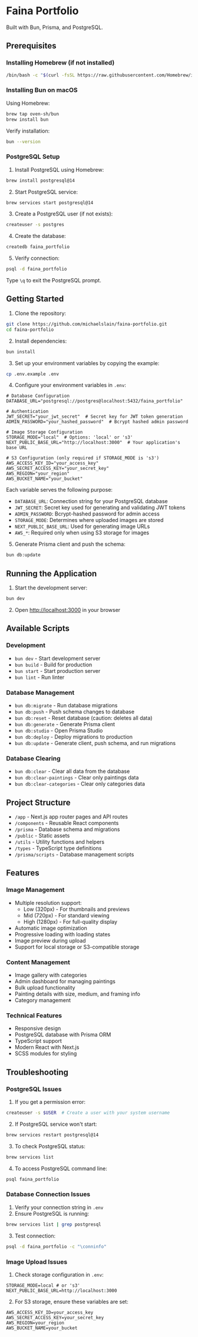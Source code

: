 # Faina Portfolio

Built with Bun, Prisma, and PostgreSQL.

## Prerequisites

### Installing Homebrew (if not installed)

```bash
/bin/bash -c "$(curl -fsSL https://raw.githubusercontent.com/Homebrew/install/HEAD/install.sh)"
```

### Installing Bun on macOS

Using Homebrew:

```bash
brew tap oven-sh/bun
brew install bun
```

Verify installation:

```bash
bun --version
```

### PostgreSQL Setup

1. Install PostgreSQL using Homebrew:

```bash
brew install postgresql@14
```

2. Start PostgreSQL service:

```bash
brew services start postgresql@14
```

3. Create a PostgreSQL user (if not exists):

```bash
createuser -s postgres
```

4. Create the database:

```bash
createdb faina_portfolio
```

5. Verify connection:

```bash
psql -d faina_portfolio
```

Type `\q` to exit the PostgreSQL prompt.

## Getting Started

1. Clone the repository:

```bash
git clone https://github.com/michaelslain/faina-portfolio.git
cd faina-portfolio
```

2. Install dependencies:

```bash
bun install
```

3. Set up your environment variables by copying the example:

```bash
cp .env.example .env
```

4. Configure your environment variables in `.env`:

```env
# Database Configuration
DATABASE_URL="postgresql://postgres@localhost:5432/faina_portfolio"

# Authentication
JWT_SECRET="your_jwt_secret"  # Secret key for JWT token generation
ADMIN_PASSWORD="your_hashed_password"  # Bcrypt hashed admin password

# Image Storage Configuration
STORAGE_MODE="local"  # Options: 'local' or 's3'
NEXT_PUBLIC_BASE_URL="http://localhost:3000"  # Your application's base URL

# S3 Configuration (only required if STORAGE_MODE is 's3')
AWS_ACCESS_KEY_ID="your_access_key"
AWS_SECRET_ACCESS_KEY="your_secret_key"
AWS_REGION="your_region"
AWS_BUCKET_NAME="your_bucket"
```

Each variable serves the following purpose:

-   `DATABASE_URL`: Connection string for your PostgreSQL database
-   `JWT_SECRET`: Secret key used for generating and validating JWT tokens
-   `ADMIN_PASSWORD`: Bcrypt-hashed password for admin access
-   `STORAGE_MODE`: Determines where uploaded images are stored
-   `NEXT_PUBLIC_BASE_URL`: Used for generating image URLs
-   `AWS_*`: Required only when using S3 storage for images

5. Generate Prisma client and push the schema:

```bash
bun db:update
```

## Running the Application

1. Start the development server:

```bash
bun dev
```

2. Open [http://localhost:3000](http://localhost:3000) in your browser

## Available Scripts

### Development

-   `bun dev` - Start development server
-   `bun build` - Build for production
-   `bun start` - Start production server
-   `bun lint` - Run linter

### Database Management

-   `bun db:migrate` - Run database migrations
-   `bun db:push` - Push schema changes to database
-   `bun db:reset` - Reset database (caution: deletes all data)
-   `bun db:generate` - Generate Prisma client
-   `bun db:studio` - Open Prisma Studio
-   `bun db:deploy` - Deploy migrations to production
-   `bun db:update` - Generate client, push schema, and run migrations

### Database Clearing

-   `bun db:clear` - Clear all data from the database
-   `bun db:clear-paintings` - Clear only paintings data
-   `bun db:clear-categories` - Clear only categories data

## Project Structure

-   `/app` - Next.js app router pages and API routes
-   `/components` - Reusable React components
-   `/prisma` - Database schema and migrations
-   `/public` - Static assets
-   `/utils` - Utility functions and helpers
-   `/types` - TypeScript type definitions
-   `/prisma/scripts` - Database management scripts

## Features

### Image Management

-   Multiple resolution support:
    -   Low (320px) - For thumbnails and previews
    -   Mid (720px) - For standard viewing
    -   High (1280px) - For full-quality display
-   Automatic image optimization
-   Progressive loading with loading states
-   Image preview during upload
-   Support for local storage or S3-compatible storage

### Content Management

-   Image gallery with categories
-   Admin dashboard for managing paintings
-   Bulk upload functionality
-   Painting details with size, medium, and framing info
-   Category management

### Technical Features

-   Responsive design
-   PostgreSQL database with Prisma ORM
-   TypeScript support
-   Modern React with Next.js
-   SCSS modules for styling

## Troubleshooting

### PostgreSQL Issues

1. If you get a permission error:

```bash
createuser -s $USER  # Create a user with your system username
```

2. If PostgreSQL service won't start:

```bash
brew services restart postgresql@14
```

3. To check PostgreSQL status:

```bash
brew services list
```

4. To access PostgreSQL command line:

```bash
psql faina_portfolio
```

### Database Connection Issues

1. Verify your connection string in `.env`
2. Ensure PostgreSQL is running:

```bash
brew services list | grep postgresql
```

3. Test connection:

```bash
psql -d faina_portfolio -c "\conninfo"
```

### Image Upload Issues

1. Check storage configuration in `.env`:

```
STORAGE_MODE=local # or 's3'
NEXT_PUBLIC_BASE_URL=http://localhost:3000
```

2. For S3 storage, ensure these variables are set:

```
AWS_ACCESS_KEY_ID=your_access_key
AWS_SECRET_ACCESS_KEY=your_secret_key
AWS_REGION=your_region
AWS_BUCKET_NAME=your_bucket
```
